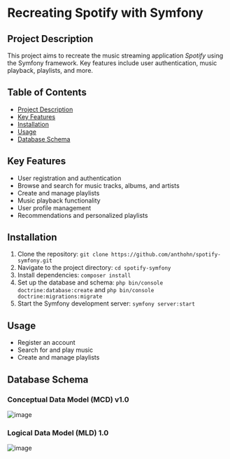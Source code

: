 # Recreating Spotify with Symfony

## Project Description

This project aims to recreate the music streaming application *Spotify* using the Symfony framework. Key features include user authentication, music playback, playlists, and more.

## Table of Contents

- [Project Description](#project-description)
- [Key Features](#key-features)
- [Installation](#installation)
- [Usage](#usage)
- [Database Schema](#database-schema)

## Key Features

- User registration and authentication
- Browse and search for music tracks, albums, and artists
- Create and manage playlists
- Music playback functionality
- User profile management
- Recommendations and personalized playlists

## Installation

1. Clone the repository: `git clone https://github.com/anthohn/spotify-symfony.git`
2. Navigate to the project directory: `cd spotify-symfony`
3. Install dependencies: `composer install`
4. Set up the database and schema: `php bin/console doctrine:database:create` and `php bin/console doctrine:migrations:migrate`
5. Start the Symfony development server: `symfony server:start`

## Usage

- Register an account
- Search for and play music
- Create and manage playlists

## Database Schema

### Conceptual Data Model (MCD) v1.0
![image](https://github.com/anthohn/spotify-symfony/assets/75019251/08f84053-ccb6-4c8e-bd4d-4c8688a135b8)


### Logical Data Model (MLD) 1.0

![image](https://github.com/anthohn/spotify-symfony/assets/75019251/d5f19819-e475-4851-937b-86506e7d3cb8)

